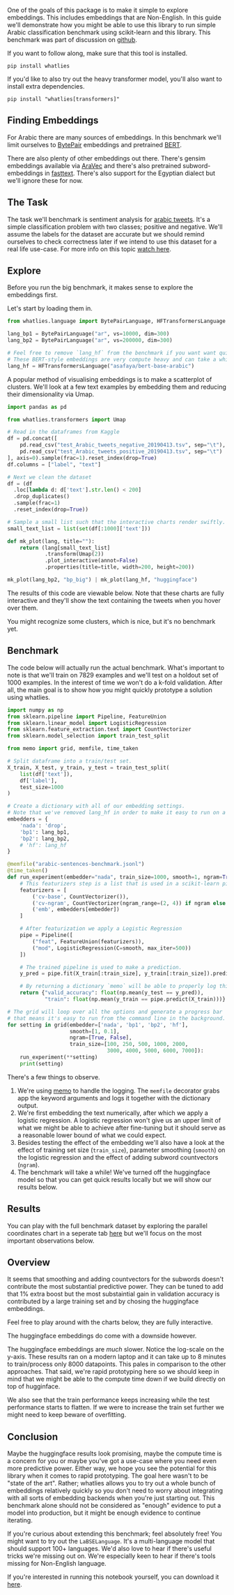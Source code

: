 <script src="https://cdn.jsdelivr.net/npm/vega@5.10.0"></script>
<script src="https://cdn.jsdelivr.net/npm/vega-lite@4.6.0"></script>
<script src="https://cdn.jsdelivr.net/npm/vega-embed@6.3.2"></script>

One of the goals of this package is to make it simple to explore embeddings.
This includes embeddings that are Non-English. In this guide we'll demonstrate how you might be
able to use this library to run simple Arabic classification benchmark
using scikit-learn and this library. This benchmark was part of discussion
on [github](https://github.com/RasaHQ/whatlies/issues/262).

If you want to follow along, make sure that this tool is installed.

```
pip install whatlies
```

If you'd like to also try out the heavy transformer model, you'll also
want to install extra dependencies.

```
pip install "whatlies[transformers]"
```

## Finding Embeddings

For Arabic there are many sources of embeddings. In this benchmark we'll
limit ourselves to [BytePair](https://nlp.h-its.org/bpemb/ar/)
embeddings and pretrained [BERT](https://github.com/alisafaya/Arabic-BERT).

There are also plenty of other embeddings out there. There's gensim
embeddings available via [AraVec](https://github.com/bakrianoo/aravec) and
there's also pretrained subword-embeddings in [fasttext](https://fasttext.cc/docs/en/crawl-vectors.html#models).
There's also support for the Egyptian dialect but we'll ignore these for now.

## The Task

The task we'll benchmark is sentiment analysis for
[arabic tweets](https://www.kaggle.com/mksaad/arabic-sentiment-twitter-corpus). It's a simple classification problem with
two classes; positive and negative. We'll assume the labels for the dataset are accurate but we should
remind ourselves to check correctness later if we intend to use this dataset for a real life use-case. For
more info on this topic [watch here](https://www.youtube.com/watch?v=Czto6GzJah8&list=PL75e0qA87dlG-za8eLI6t0_Pbxafk-cxb&index=32&ab_channel=Rasa).

## Explore

Before you run the big benchmark, it makes sense to explore the embeddings first.

Let's start by loading them in.

```python
from whatlies.language import BytePairLanguage, HFTransformersLanguage

lang_bp1 = BytePairLanguage("ar", vs=10000, dim=300)
lang_bp2 = BytePairLanguage("ar", vs=200000, dim=300)

# Feel free to remove `lang_hf` from the benchmark if you want want quick results.
# These BERT-style embeddings are very compute heavy and can take a while to benchmark.
lang_hf = HFTransformersLanguage("asafaya/bert-base-arabic")
```

A popular method of visualising embeddings is to make a scatterplot of clusters. We'll
look at a few text examples by embedding them and reducing their dimensionality via
Umap.

```python
import pandas as pd

from whatlies.transformers import Umap

# Read in the dataframes from Kaggle
df = pd.concat([
    pd.read_csv("test_Arabic_tweets_negative_20190413.tsv", sep="\t"),
    pd.read_csv("test_Arabic_tweets_positive_20190413.tsv", sep="\t")
], axis=0).sample(frac=1).reset_index(drop=True)
df.columns = ["label", "text"]

# Next we clean the dataset
df = (df
  .loc[lambda d: d['text'].str.len() < 200]
  .drop_duplicates()
  .sample(frac=1)
  .reset_index(drop=True))

# Sample a small list such that the interactive charts render swiftly.
small_text_list = list(set(df[:1000]['text']))

def mk_plot(lang, title=""):
    return (lang[small_text_list]
            .transform(Umap(2))
            .plot_interactive(annot=False)
            .properties(title=title, width=200, height=200))

mk_plot(lang_bp2, "bp_big") | mk_plot(lang_hf, "huggingface")
```

The results of this code are viewable below. Note that these charts are fully interactive
and they'll show the text containing the tweets when you hover over them.

<div id="vis1"></div>

<script>
fetch('charts.json')
.then(res => res.json())
.then((out) => {
  vegaEmbed('#vis1', out);
})
.catch(err => { throw err });
</script>

You might recognize some clusters, which is nice, but it's no benchmark yet.

## Benchmark

The code below will actually run the actual benchmark. What's important to note is that
we'll train on 7829 examples and we'll test on a holdout set of 1000 examples. In the
interest of time we won't do a k-fold validation. After all, the main goal is to show
how you might quickly prototype a solution using whatlies.

```python
import numpy as np
from sklearn.pipeline import Pipeline, FeatureUnion
from sklearn.linear_model import LogisticRegression
from sklearn.feature_extraction.text import CountVectorizer
from sklearn.model_selection import train_test_split

from memo import grid, memfile, time_taken

# Split dataframe into a train/test set.
X_train, X_test, y_train, y_test = train_test_split(
    list(df['text']),
    df['label'],
    test_size=1000
)

# Create a dictionary with all of our embedding settings.
# Note that we've removed lang_hf in order to make it easy to run on a laptop.
embedders = {
    'nada': 'drop',
    'bp1': lang_bp1,
    'bp2': lang_bp2,
    # 'hf': lang_hf
}

@memfile("arabic-sentences-benchmark.jsonl")
@time_taken()
def run_experiment(embedder="nada", train_size=1000, smooth=1, ngram=True):
    # This featurizers step is a list that is used in a scikit-learn pipeline.
    featurizers = [
        ('cv-base', CountVectorizer()),
        ('cv-ngram', CountVectorizer(ngram_range=(2, 4)) if ngram else 'drop'),
        ('emb', embedders[embedder])
    ]

    # After featurization we apply a Logistic Regression
    pipe = Pipeline([
        ("feat", FeatureUnion(featurizers)),
        ("mod", LogisticRegression(C=smooth, max_iter=500))
    ])

    # The trained pipeline is used to make a prediction.
    y_pred = pipe.fit(X_train[:train_size], y_train[:train_size]).predict(X_test)

    # By returning a dictionary `memo` will be able to properly log this.
    return {"valid_accuracy": float(np.mean(y_test == y_pred)),
            "train": float(np.mean(y_train == pipe.predict(X_train)))}

# The grid will loop over all the options and generate a progress bar
# that means it's easy to run from the command line in the background.
for setting in grid(embedder=['nada', 'bp1', 'bp2', 'hf'],
                    smooth=[1, 0.1],
                    ngram=[True, False],
                    train_size=[100, 250, 500, 1000, 2000,
                                3000, 4000, 5000, 6000, 7000]):
    run_experiment(**setting)
    print(setting)
```

There's a few things to observe.

1. We're using [memo](https://koaning.github.io/memo/) to handle the logging. The `memfile` decorator grabs
app the keyword arguments and logs it together with the dictionary output.
2. We're first embedding the text numerically, after which we apply a logistic regression. A logistic regression
won't give us an upper limit of what we might be able to achieve after fine-tuning but it should serve
as a reasonable lower bound of what we could expect.
3. Besides testing the effect of the embedding we'll also have a look at the effect of training set size (`train_size`),
parameter smoothing (`smooth`) on the logistic regression and the effect of adding subword countvectors (`ngram`).
4. The benchmark will take a while! We've turned off the huggingface model so that you can get quick results
 locally but we will show our results below.

## Results

You can play with the full benchmark dataset by exploring the parallel coordinates chart
in a seperate tab [here](hiplot-results.html) but we'll focus on the most important
observations below.

## Overview

It seems that smoothing and adding countvectors for the subwords doesn't contribute
the most substantial predictive power. They can be tuned to add that 1% extra boost
but the most substaintial gain in validation accuracy is contributed by a large
training set and by chosing the huggingface embeddings.

Feel free to play around with the charts below, they are fully interactive.

<div id="vis2"></div>

<script>
fetch('details-1.json')
.then(res => res.json())
.then((out) => {
  vegaEmbed('#vis2', out);
})
.catch(err => { throw err });
</script>

The huggingface embeddings do come with a downside however.

<div id="vis3"></div>

<script>
fetch('details-2.json')
.then(res => res.json())
.then((out) => {
  vegaEmbed('#vis3', out);
})
.catch(err => { throw err });
</script>

The huggingface embeddings are *much* slower. Notice the log-scale on the y-axis. These
results ran on a modern laptop and it can take up to 8 minutes to train/process only 8000
datapoints. This pales in comparison to the other approaches. That said, we're rapid prototyping
here so we should keep in mind that we might be able to the compute time down if we build directly
on top of hugginface.

We also see that the train performance keeps increasing while the test performance
starts to flatten. If we were to increase the train set further we might need to keep
beware of overfitting.

## Conclusion

Maybe the huggingface results look promising, maybe the compute time is a concern for you or
maybe you've got a use-case where you need even more predictive power. Either way, we hope you
see the potential for this library when it comes to rapid prototyping. The goal here wasn't to
be "state of the art". Rather; whatlies allows you to try out a whole bunch of embeddings relatively
quickly so you don't need to worry about integrating with all sorts of embedding backends when
you're just starting out. This benchmark alone should not be considered as "enough" evidence to
put a model into production, but it might be enough evidence to continue iterating.

If you're curious about extending this benchmark; feel absolutely free! You might want to try
out the `LaBSELanguage`. It's a multi-language model that should support 100+ languages. We'd also
love to hear if there's useful tricks we're missing out on. We're especially keen to hear if there's
tools missing for Non-English language.

If you're interested in running this notebook yourself, you can download it [here](arabic-tweets-exercise.ipynb).
